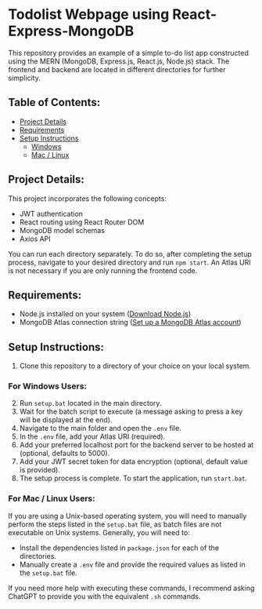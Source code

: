 # Todolist Webpage using React-Express-MongoDB

This repository provides an example of a simple to-do list app constructed using the MERN (MongoDB, Express.js, React.js, Node.js) stack.
The frontend and backend are located in different directories for further simplicity.

## **Table of Contents**:

- [Project Details](#details)
- [Requirements](#requirements)
- [Setup Instructions](#setup-instructions)
  - [Windows](#windows)
  - [Mac / Linux](#mac-linux)

<a name="details"></a>

## **Project Details**:

This project incorporates the following concepts:

- JWT authentication
- React routing using React Router DOM
- MongoDB model schemas
- Axios API

You can run each directory separately. To do so, after completing the setup process, navigate to your desired directory and run `npm start`.
An Atlas URI is not necessary if you are only running the frontend code.

<a name="requirements"></a>

## **Requirements**:

- Node.js installed on your system ([Download Node.js](https://nodejs.org/en/download/current))
- MongoDB Atlas connection string ([Set up a MongoDB Atlas account](https://discordpy.readthedocs.io/en/stable/discord.html))

<a name="setup-instructions"></a>

## **Setup Instructions**:

1. Clone this repository to a directory of your choice on your local system.

<a name="windows"></a>

### For Windows Users:

2. Run `setup.bat` located in the main directory.
3. Wait for the batch script to execute (a message asking to press a key will be displayed at the end).
4. Navigate to the main folder and open the `.env` file.
5. In the `.env` file, add your Atlas URI (required).
6. Add your preferred localhost port for the backend server to be hosted at (optional, defaults to 5000).
7. Add your JWT secret token for data encryption (optional, default value is provided).
8. The setup process is complete. To start the application, run `start.bat`.

<a name="mac-linux"></a>

### For Mac / Linux Users:

If you are using a Unix-based operating system, you will need to manually perform the steps listed in the `setup.bat` file, as batch files are not executable on Unix systems. Generally, you will need to:

- Install the dependencies listed in `package.json` for each of the directories.
- Manually create a `.env` file and provide the required values as listed in the `setup.bat` file.

If you need more help with executing these commands, I recommend asking ChatGPT to provide you with the equivalent `.sh` commands.
